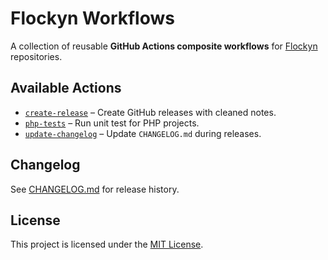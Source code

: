 # Flockyn Workflows

A collection of reusable **GitHub Actions composite workflows** for [Flockyn](https://github.com/flockyn) repositories.

## Available Actions

- [`create-release`](./actions/create-release) – Create GitHub releases with cleaned notes.
- [`php-tests`](./actions/php-tests) – Run unit test for PHP projects.
- [`update-changelog`](./actions/update-changelog) – Update `CHANGELOG.md` during releases.

## Changelog

See [CHANGELOG.md](./CHANGELOG.md) for release history.

## License

This project is licensed under the [MIT License](./LICENSE).
